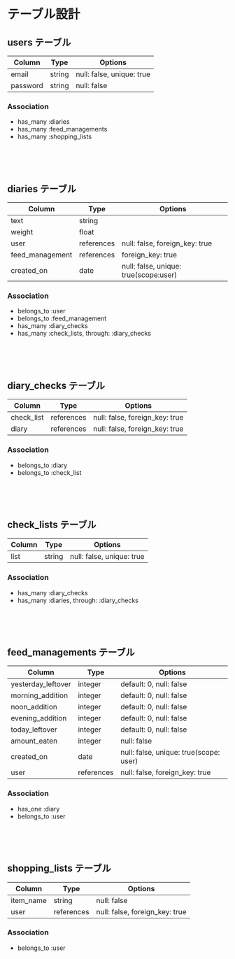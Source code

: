 # テーブル設計

## users テーブル

| Column   | Type   | Options                   |
| -------- | ------ | ------------------------- |
| email    | string | null: false, unique: true |
| password | string | null: false               |

### Association

- has_many :diaries
- has_many :feed_managements
- has_many :shopping_lists
<br />
<br />
<br />

## diaries テーブル

| Column          | Type       | Options                                  |
| --------------- | ---------- | ---------------------------------------- |
| text            | string     |                                          |
| weight          | float      |                                          |
| user            | references | null: false, foreign_key: true           |
| feed_management | references | foreign_key: true                        |
| created_on      | date       | null: false, unique: true(scope:user)    |

### Association

- belongs_to :user
- belongs_to :feed_management
- has_many :diary_checks
- has_many :check_lists, through: :diary_checks
<br />
<br />
<br />

## diary_checks テーブル

| Column          | Type       | Options                        |
| --------------- | ---------- | ------------------------------ |
| check_list      | references | null: false, foreign_key: true |
| diary           | references | null: false, foreign_key: true |

### Association

- belongs_to :diary
- belongs_to :check_list
<br />
<br />
<br />

## check_lists テーブル

| Column          | Type       | Options                        |
| --------------- | ---------- | ------------------------------ |
| list            | string     | null: false, unique: true      |

### Association

- has_many :diary_checks
- has_many :diaries, through: :diary_checks
<br />
<br />
<br />

## feed_managements テーブル

| Column             | Type        | Options                               |
| ------------------ | ----------- | ------------------------------------- |
| yesterday_leftover | integer     | default: 0, null: false               |
| morning_addition   | integer     | default: 0, null: false               |
| noon_addition      | integer     | default: 0, null: false               |
| evening_addition   | integer     | default: 0, null: false               |
| today_leftover     | integer     | default: 0, null: false               |
| amount_eaten       | integer     | null: false                           |
| created_on         | date        | null: false, unique: true(scope: user)|
| user               | references  | null: false, foreign_key: true        |

### Association

- has_one :diary
- belongs_to :user
<br />
<br />
<br />

## shopping_lists テーブル

| Column             | Type        | Options                               |
| ------------------ | ----------- | ------------------------------------- |
| item_name          | string      | null: false                           |
| user               | references  | null: false, foreign_key: true        |

### Association

- belongs_to :user

